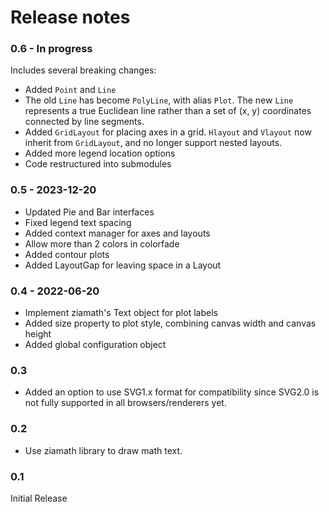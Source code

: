 # Release notes

### 0.6 - In progress

Includes several breaking changes:

- Added `Point` and `Line`
- The old `Line` has become `PolyLine`, with alias `Plot`. The new `Line` represents a true Euclidean line rather than a set of (x, y) coordinates connected by line segments.
- Added `GridLayout` for placing axes in a grid. `Hlayout` and `Vlayout` now inherit from `GridLayout`, and no longer support nested layouts.
- Added more legend location options
- Code restructured into submodules


### 0.5 - 2023-12-20

- Updated Pie and Bar interfaces
- Fixed legend text spacing
- Added context manager for axes and layouts
- Allow more than 2 colors in colorfade
- Added contour plots
- Added LayoutGap for leaving space in a Layout


### 0.4 - 2022-06-20

- Implement ziamath's Text object for plot labels
- Added size property to plot style, combining canvas width and canvas height
- Added global configuration object


### 0.3

- Added an option to use SVG1.x format for compatibility since SVG2.0 is not fully supported in all browsers/renderers yet.


### 0.2

- Use ziamath library to draw math text.


### 0.1

Initial Release
